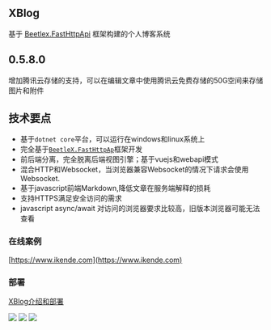 ## XBlog
基于 [Beetlex.FastHttpApi](https://github.com/IKende/FastHttpApi) 框架构建的个人博客系统

## 0.5.8.0
增加腾讯云存储的支持，可以在编辑文章中使用腾讯云免费存储的50G空间来存储图片和附件

## 技术要点
- 基于`dotnet core`平台，可以运行在windows和linux系统上
- 完全基于[`BeetleX.FastHttpAp`](https://github.com/IKende/FastHttpApi)框架开发
- 前后端分离，完全脱离后端视图引擎；基于vuejs和webapi模式 
- 混合HTTP和Websocket，当浏览器兼容Websocket的情况下请求会使用Websocket.
- 基于javascript前端Markdown,降低文章在服务端解释的损耗
- 支持HTTPS满足安全访问的需求
- javascript async/await
对访问的浏览器要求比较高，旧版本浏览器可能无法查看

### 在线案例
[https://www.ikende.com](https://www.ikende.com)

### 部署
[XBlog介绍和部署](https://www.ikende.com/blog/90.html)

![](https://i.imgur.com/AkHMDam.png)
![](https://i.imgur.com/K9MAypS.png)
![](https://i.imgur.com/1k4vgV8.png)

